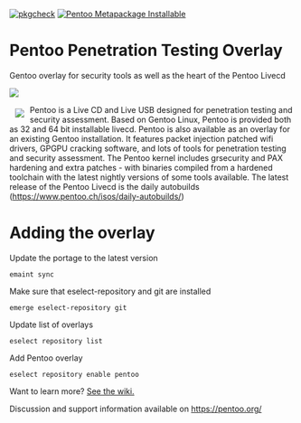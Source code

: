 [![pkgcheck](https://github.com/pentoo/pentoo-overlay/actions/workflows/pkgcheck.yaml/badge.svg?event=schedule)](https://github.com/pentoo/pentoo-overlay/actions/workflows/pkgcheck.yaml)
[![Pentoo Metapackage Installable](https://github.com/pentoo/pentoo-overlay/actions/workflows/pentoo-visibility.yaml/badge.svg?event=schedule)](https://github.com/pentoo/pentoo-overlay/actions/workflows/pentoo-visibility.yaml)

# Pentoo Penetration Testing Overlay
Gentoo overlay for security tools as well as the heart of the Pentoo Livecd

<a href="http://pentoo.ch"><img src="https://github.com/pentoo/pentoo-overlay/wiki/images/pentoo2.png"></a>


<a href="http://pentoo.ch"><img src="https://avatars0.githubusercontent.com/u/6411603?v=3&s=200" align="left" hspace="10" vspace="6"></a>
Pentoo is a Live CD and Live USB designed for penetration testing and security assessment. Based on Gentoo Linux, Pentoo is provided both as 32 and 64 bit installable livecd. Pentoo is also available as an overlay for an existing Gentoo installation. It features packet injection patched wifi drivers, GPGPU cracking software, and lots of tools for penetration testing and security assessment. The Pentoo kernel includes grsecurity and PAX hardening and extra patches - with binaries compiled from a hardened toolchain with the latest nightly versions of some tools available. The latest release of the Pentoo Livecd is the daily autobuilds (https://www.pentoo.ch/isos/daily-autobuilds/)


# Adding the overlay

Update the portage to the latest version

```
emaint sync
```

Make sure that eselect-repository and git are installed

```
emerge eselect-repository git
```

Update list of overlays

```
eselect repository list
```

Add Pentoo overlay

```
eselect repository enable pentoo
```



Want to learn more? [See the wiki.](https://github.com/pentoo/pentoo-overlay/wiki)


Discussion and support information available on https://pentoo.org/

